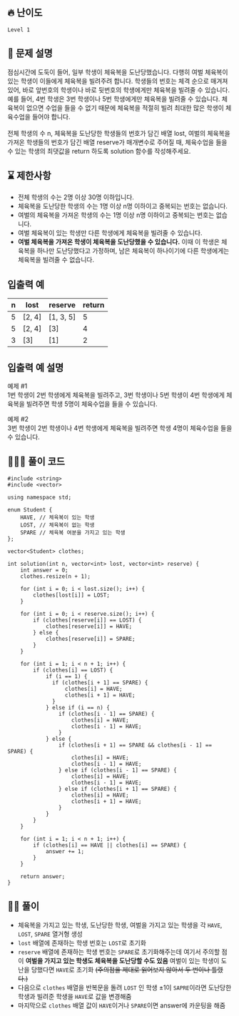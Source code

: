## 🔥 난이도
`Level 1`

## 📝 문제 설명
점심시간에 도둑이 들어, 일부 학생이 체육복을 도난당했습니다. 다행히 여벌 체육복이 있는 학생이 이들에게 체육복을 빌려주려 합니다. 학생들의 번호는 체격 순으로 매겨져 있어, 바로 앞번호의 학생이나 바로 뒷번호의 학생에게만 체육복을 빌려줄 수 있습니다. 예를 들어, 4번 학생은 3번 학생이나 5번 학생에게만 체육복을 빌려줄 수 있습니다. 체육복이 없으면 수업을 들을 수 없기 때문에 체육복을 적절히 빌려 최대한 많은 학생이 체육수업을 들어야 합니다.<br><br>
전체 학생의 수 n, 체육복을 도난당한 학생들의 번호가 담긴 배열 lost, 여벌의 체육복을 가져온 학생들의 번호가 담긴 배열 reserve가 매개변수로 주어질 때, 체육수업을 들을 수 있는 학생의 최댓값을 return 하도록 solution 함수를 작성해주세요.

## ⌛️ 제한사항
- 전체 학생의 수는 2명 이상 30명 이하입니다.
- 체육복을 도난당한 학생의 수는 1명 이상 n명 이하이고 중복되는 번호는 없습니다.
- 여벌의 체육복을 가져온 학생의 수는 1명 이상 n명 이하이고 중복되는 번호는 없습니다.
- 여벌 체육복이 있는 학생만 다른 학생에게 체육복을 빌려줄 수 있습니다.
- **여벌 체육복을 가져온 학생이 체육복을 도난당했을 수 있습니다.** 이때 이 학생은 체육복을 하나만 도난당했다고 가정하며, 남은 체육복이 하나이기에 다른 학생에게는 체육복을 빌려줄 수 없습니다.

## 입출력 예
n |lost |reserve |return
--|--|--|--
5	|[2, 4]	|[1, 3, 5]	|5
5	|[2, 4]	|[3]	|4
3	|[3]	|[1]	|2

## 입출력 예 설명
예제 #1   
1번 학생이 2번 학생에게 체육복을 빌려주고, 3번 학생이나 5번 학생이 4번 학생에게 체육복을 빌려주면 학생 5명이 체육수업을 들을 수 있습니다.   
   
예제 #2   
3번 학생이 2번 학생이나 4번 학생에게 체육복을 빌려주면 학생 4명이 체육수업을 들을 수 있습니다.

## 👨🏻‍💻 풀이 코드
```
#include <string>
#include <vector>

using namespace std;

enum Student {
    HAVE, // 체육복이 있는 학생
    LOST, // 체육복이 없는 학생
    SPARE // 체육복 여분을 가지고 있는 학생
};

vector<Student> clothes;

int solution(int n, vector<int> lost, vector<int> reserve) {
    int answer = 0;
    clothes.resize(n + 1);
    
    for (int i = 0; i < lost.size(); i++) {
        clothes[lost[i]] = LOST;
    }
    
    for (int i = 0; i < reserve.size(); i++) {
        if (clothes[reserve[i]] == LOST) {
            clothes[reserve[i]] = HAVE;
        } else {
            clothes[reserve[i]] = SPARE;
        }
    }
    
    for (int i = 1; i < n + 1; i++) {
        if (clothes[i] == LOST) {
            if (i == 1) {
              if (clothes[i + 1] == SPARE) {
                  clothes[i] = HAVE;
                  clothes[i + 1] = HAVE;
              }
            } else if (i == n) {
                if (clothes[i - 1] == SPARE) {
                    clothes[i] = HAVE;
                    clothes[i - 1] = HAVE;
                }
            } else {
                if (clothes[i + 1] == SPARE && clothes[i - 1] == SPARE) {
                    clothes[i] = HAVE;
                    clothes[i - 1] = HAVE;
                } else if (clothes[i - 1] == SPARE) {
                    clothes[i] = HAVE;
                    clothes[i - 1] = HAVE;
                } else if (clothes[i + 1] == SPARE) {
                    clothes[i] = HAVE;
                    clothes[i + 1] = HAVE;
                }
            }
        }
    }
    
    for (int i = 1; i < n + 1; i++) {
        if (clothes[i] == HAVE || clothes[i] == SPARE) {
            answer += 1;
        }
    }
        
    return answer;
}
```

## ✍🏻 풀이
- 체육복을 가지고 있는 학생, 도난당한 학생, 여벌을 가지고 있는 학생을 각 `HAVE`, `LOST`, `SPARE` 열거형 생성
- `lost` 배열에 존재하는 학생 번호는 `LOST`로 초기화
- `reserve` 배열에 존재하는 학생 번호는 `SPARE`로 초기화해주는데 여기서 주의할 점이 **여벌을 가지고 있는 학생도 체육복을 도난당할 수도 있음** 여벌이 있는 학생이 도난을 당했다면 `HAVE`로 초기화 ~~(주의점을 제대로 읽어보지 않아서 두 번이나 틀렸다.)~~
- 다음으로 `clothes` 배열을 반복문을 돌려 `LOST` 인 학생 ±1이 `SAPRE`이라면 도난당한 학생과 빌려준 학생을 `HAVE`로 값을 변경해줌
- 마지막으로 `clothes` 배열 값이 `HAVE`이거나 `SPARE`이면 answer에 카운팅을 해줌